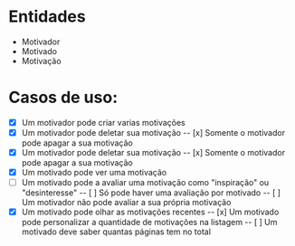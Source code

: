 # Entidades

- Motivador
- Motivado
- Motivação

# Casos de uso:

- [x] Um motivador pode criar varias motivações
- [x] Um motivador pode deletar sua motivação
      -- [x] Somente o motivador pode apagar a sua motivação
- [x] Um motivador pode deletar sua motivação
      -- [x] Somente o motivador pode apagar a sua motivação
- [x] Um motivado pode ver uma motivação
- [ ] Um motivado pode a avaliar uma motivação como "inspiração" ou "desinteresse"
      -- [ ] Só pode haver uma avaliação por motivado
      -- [ ] Um motivador não pode avaliar a sua própria motivação
- [x] Um motivado pode olhar as motivações recentes
      -- [x] Um motivado pode personalizar a quantidade de motivações na listagem
      -- [ ] Um motivado deve saber quantas páginas tem no total
